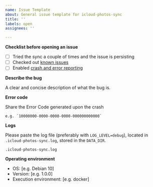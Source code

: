 ```yaml
---
name: Issue Template
about: General issue template for icloud-photos-sync
title: ''
labels: open
assignees: ''

---
```


**Checklist before opening an issue**
- [ ] Tried the sync a couple of times and the issue is persisting
- [ ] Checked out [known issues](https://github.com/steilerDev/icloud-photos-sync/labels/known%20issue)
- [ ] Enabled [crash and error reporting](https://steilerdev.github.io/icloud-photos-sync/user-guides/error-reporting/)

**Describe the bug**

A clear and concise description of what the bug is.

**Error code**

Share the Error Code generated upon the crash

```
e.g. `10000000-0000-0000-0000-000000000000`
```

**Logs**

Please paste the log file (preferably with `LOG_LEVEL=debug`), located in `.icloud-photos-sync.log`, stored in the `DATA_DIR`.

```
.icloud-photos-sync.log
```

**Operating environment**
 - OS: [e.g. Debian 10]
 - Version: [e.g. 1.0.0]
 - Execution environment: [e.g. docker]
